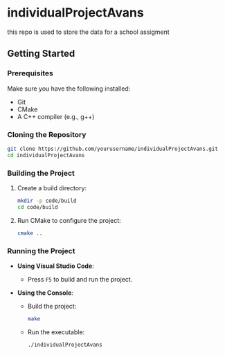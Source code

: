 # individualProjectAvans
this repo is used to store the data for a school assigment

## Getting Started

### Prerequisites
Make sure you have the following installed:
- Git
- CMake
- A C++ compiler (e.g., g++)

### Cloning the Repository
```sh
git clone https://github.com/yourusername/individualProjectAvans.git
cd individualProjectAvans
```

### Building the Project
1. Create a build directory:
    ```sh
    mkdir -p code/build
    cd code/build
    ```

2. Run CMake to configure the project:
    ```sh
    cmake ..
    ```

### Running the Project
- **Using Visual Studio Code**:
    - Press `F5` to build and run the project.

- **Using the Console**:
    - Build the project:
        ```sh
        make
        ```
    - Run the executable:
        ```sh
        ./individualProjectAvans
        ```